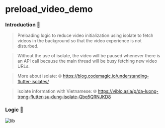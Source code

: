 # preload_video_demo

### Introduction 🚀

> Preloading logic to reduce video initialization using isolate to fetch videos in the background so that the video experience is not disturbed.

> Without the use of isolate, the video will be paused whenever there is an API call because the main thread will be busy fetching new video URLs.

> More about isolate: 🌐 https://blog.codemagic.io/understanding-flutter-isolates/

> isolate information with Vietnamese: 🌐 https://viblo.asia/p/da-luong-trong-flutter-su-dung-isolate-Qbq5QRNJKD8

### Logic 🎯

![lib](images/logic.png)